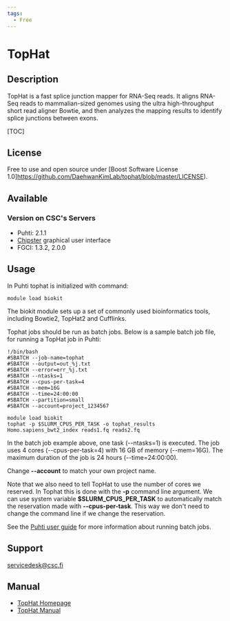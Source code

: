 ```yaml
---
tags:
  - Free
---
```


# TopHat

## Description

TopHat is a fast splice junction mapper for RNA-Seq reads. It aligns RNA-Seq reads to mammalian-sized genomes using the ultra high-throughput short read aligner Bowtie, and then analyzes the mapping results to identify splice junctions between exons.

[TOC]

## License

Free to use and open source under [Boost Software License 1.0]https://github.com/DaehwanKimLab/tophat/blob/master/LICENSE).

## Available

### Version on CSC's Servers

-   Puhti: 2.1.1
-   [Chipster](https://chipster.csc.fi) graphical user interface
-   FGCI: 1.3.2, 2.0.0

## Usage

In Puhti tophat is initialized with command:
```text
module load biokit
```
The biokit module sets up a set of commonly used bioinformatics tools, including Bowtie2, TopHat2 and Cufflinks.

Tophat jobs should be run as batch jobs. Below is a sample batch job file, for running a TopHat job in Puhti:

```text
!/bin/bash
#SBATCH --job-name=tophat
#SBATCH --output=out_%j.txt
#SBATCH --error=err_%j.txt
#SBATCH --ntasks=1
#SBATCH --cpus-per-task=4
#SBATCH --mem=16G
#SBATCH --time=24:00:00
#SBATCH --partition=small
#SBATCH --account=project_1234567

module load biokit
tophat -p $SLURM_CPUS_PER_TASK -o tophat_results Homo.sapiens_bwt2_index reads1.fq reads2.fq 
```

In the batch job example above, one task (--ntasks=1) is executed. The job uses 4 cores (--cpus-per-task=4) with 16 GB of memory (--mem=16G). The maximum duration of the job is 24 hours (--time=24:00:00).

Change **--account** to match your own project name.

Note that we also need to tell TopHat to use the number of cores we reserved. In Tophat this is done with the **-p** command line argument. We can use system variable **$SLURM_CPUS_PER_TASK** to automatically match the reservation made with **--cpus-per-task**. This way we don't need to change the command line if we change the reservation.

See the [Puhti user guide](../computing/running/index.md) for more information about running batch jobs.


## Support

servicedesk@csc.fi


## Manual

* [TopHat Homepage](http://ccb.jhu.edu/software/tophat/index.shtml)
* [TopHat Manual](http://ccb.jhu.edu/software/tophat/manual.shtml)
